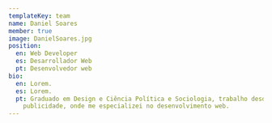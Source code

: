 ```yaml
---
templateKey: team
name: Daniel Soares
member: true
image: DanielSoares.jpg
position:
  en: Web Developer
  es: Desarrollador Web
  pt: Desenvolvedor web
bio:
  en: Lorem.
  es: Lorem.
  pt: Graduado em Design e Ciência Política e Sociologia, trabalho desde 2004 com
    publicidade, onde me especializei no desenvolvimento web.
---
```

